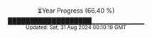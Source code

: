 <p align="center">
⏳Year Progress (66.40 %)<br>
███████████████████▁▁▁▁▁▁▁▁▁▁▁ <br>
<sub>Updated: Sat, 31 Aug 2024 00:10:19 GMT</sub>
</p>

